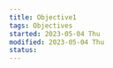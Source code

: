 ```yaml
---
title: Objective1
tags: Objectives 
started: 2023-05-04 Thu
modified: 2023-05-04 Thu
status: 
---
```

